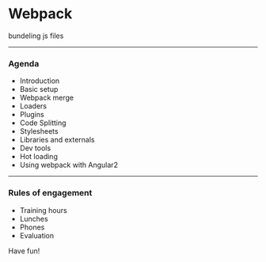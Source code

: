# Webpack 
 bundeling js files
 
---
### Agenda
- Introduction
- Basic setup
- Webpack merge
- Loaders
- Plugins
- Code Splitting
- Stylesheets
- Libraries and externals
- Dev tools
- Hot loading
- Using webpack with Angular2
 
 ---
 
 ### Rules of engagement
 - Training hours
 - Lunches 
 - Phones
 - Evaluation
 
 Have fun!
 
 